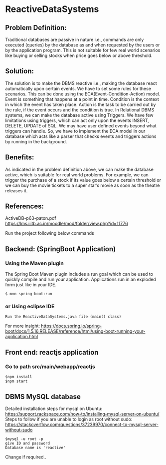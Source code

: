 # ReactiveDataSystems

## Problem Definition:
Traditional databases are passive in nature i.e., commands are only executed (queries) by the database as and when requested by the users or by the application program. This is not suitable for few real world scenarios like buying or selling stocks when price goes below or above threshold.

## Solution:
The solution is to make the DBMS reactive i.e., making the database react automatically upon certain events. We have to set some rules for these scenarios. This can be done using the ECA(Event-Condition-Action) model. Event is something that happens at a point in time.
Condition is the context in which the event has taken place. Action is the task to be carried out by the rule, if the event occurs and the condition is true.
In Relational DBMS systems, we can make the database active using Triggers. We have few limitations using triggers, which can act only upon the events INSERT, DELETE, UPDATE of SQL. We may have user defined events beyond what triggers can handle. So, we have to implement the ECA model in our database which acts like a parser that checks events and triggers actions by running in the background.

## Benefits:
As indicated in the problem definition above, we can make the database active, which is suitable for real world problems. For example, we can trigger the purchase of a stock if its value goes below a certain threshold or we can buy the movie tickets to a super star’s movie as soon as the theatre releases it.

## References:
ActiveDB-p63-paton.pdf ​ https://lms.iiitb.ac.in/moodle/mod/folder/view.php?id=11776

Run the project following below commands

## Backend: (SpringBoot Application)

### Using the Maven plugin
  The Spring Boot Maven plugin includes a run goal which can be used to quickly compile and run your application. Applications run in an exploded form just like in your IDE.

  	$ mvn spring-boot:run

### or Using eclipse IDE
	Run the ReactiveDataSystems.java file (main() class)
  
  For more insight: https://docs.spring.io/spring-boot/docs/1.5.16.RELEASE/reference/html/using-boot-running-your-application.html

## Front end: reactjs application

### Go to path src/main/webapp/reactjs
	$npm install
	$npm start

## DBMS MySQL database
  Detailed installation steps for mysql on Ubuntu: https://support.rackspace.com/how-to/installing-mysql-server-on-ubuntu/
  Steps to follow if you are unable to login as root without sudo: https://stackoverflow.com/questions/37239970/connect-to-mysql-server-without-sudo
  
	$mysql -u root -p
	give ID and password
	Database name is 'reactive'
  
  
 Change if required..
